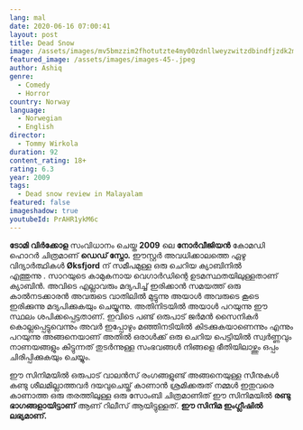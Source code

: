 ```yaml
---
lang: mal
date: 2020-06-16 07:00:41
layout: post
title: Dead Snow
image: /assets/images/mv5bmzzim2fhotutzte4my00zdnllweyzwitzdbindfjzdk2mwe1xkeyxkfqcgdeqxvymtqxnzmzndi-._v1_.jpg
featured_image: /assets/images/images-45-.jpeg
author: Ashiq
genre:
  - Comedy
  - Horror
country: Norway
language:
  - Norwegian
  - English
director:
  - Tommy Wirkola
duration: 92
content_rating: 18+
rating: 6.3
year: 2009
tags:
  - Dead snow review in Malayalam
featured: false
imageshadow: true
youtubeId: PrAHR1ykM6c
---
```

**ടോമി വിർക്കോള** സംവിധാനം ചെയ്ത **2009** ലെ **നോർവീജിയൻ** കോമഡി ഹൊറർ ചിത്രമാണ് **ഡെഡ് സ്നോ.** ഈസ്റ്റർ അവധിക്കാലത്തെ ഏഴു വിദ്യാർത്ഥികൾ **Øksfjord** ന് സമീപമുള്ള ഒരു ചെറിയ ക്യാബിനിൽ എത്തുന്നു . സാറയുടെ കാമുകനായ വെഗാർഡിന്റെ ഉടമസ്ഥതയിലുള്ളതാണ് ക്യാബിൻ. അവിടെ എല്ലാവരും മദ്യപിച്ച് ഇരിക്കാൻ സമയത്ത് ഒരു കാൽനടക്കാരൻ അവരുടെ വാതിലിൽ മുട്ടുന്നു അയാൾ അവരുടെ കൂടെ ഇരിക്കുന്നു മദ്യപിക്കുകയും ചെയ്യുന്നു. അതിനിടയിൽ അയാൾ പറയുന്നു ഈ സ്ഥലം ശപിക്കപ്പെട്ടതാണ്. ഇവിടെ പണ്ട് ഒരുപാട് ജർമൻ സൈനികർ കൊല്ലപ്പെട്ടുവെന്നും അവർ ഇപ്പോഴും മഞ്ഞിനടിയിൽ കിടക്കുകയാണെന്നും എന്നും പറയുന്നു അങ്ങനെയാണ്  അതിൽ ഒരാൾക്ക് ഒരു ചെറിയ പെട്ടിയിൽ സ്വർണ്ണവും നാണയങ്ങളും കിട്ടുന്നത് തുടർന്നുള്ള സംഭവങ്ങൾ നിങ്ങളെ ഭീതിയിലാഴ്ത്തും ഒപ്പം ചിരിപ്പിക്കുകയും ചെയ്യും.

ഈ സിനിമയിൽ  ഒരുപാട് വാലൻസ് രംഗങ്ങളുണ്ട് അങ്ങനെയുള്ള സീനുകൾ കണ്ടു ശീലമില്ലാത്തവർ  ദയവുചെയ്ത് കാണാൻ ശ്രമിക്കരുത് നമ്മൾ ഇതുവരെ കാണാത്ത ഒരു തരത്തിലുള്ള ഒരു സോംബി ചിത്രമാണിത് ഈ സിനിമയിൽ **രണ്ടു ഭാഗങ്ങളായിട്ടാണ്** ആണ് റിലീസ് ആയിട്ടുള്ളത്. **ഈ സിനിമ ഇംഗ്ലീഷിൽ ലഭ്യമാണ്.**
